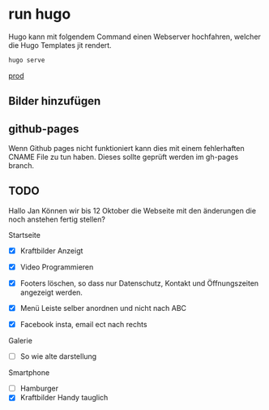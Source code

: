 # run hugo

Hugo kann mit folgendem Command einen Webserver hochfahren, welcher die Hugo Templates jit rendert.


```bash
hugo serve
```
[prod](https://www.sonjas-haarstyle.ch/)

## Bilder hinzufügen

## github-pages

Wenn Github pages nicht funktioniert kann dies mit einem fehlerhaften CNAME File zu tun haben. Dieses sollte geprüft werden im gh-pages branch.


## TODO

Hallo Jan
Können wir bis 12 Oktober die Webseite mit den änderungen die noch anstehen fertig stellen?

Startseite
- [x] Kraftbilder Anzeigt
- [x] Video Programmieren
- [x] Footers löschen, so dass nur Datenschutz, Kontakt und Öffnungszeiten angezeigt werden.
- [x] Menü Leiste selber anordnen und nicht nach ABC
- [x] Facebook insta, email ect nach rechts


Galerie
- [ ] So wie alte darstellung



Smartphone
- [ ] Hamburger
- [x] Kraftbilder Handy tauglich